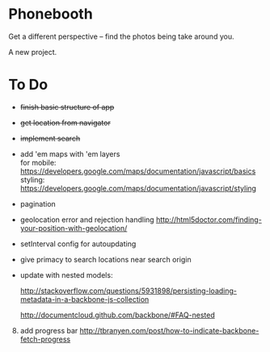 Phonebooth
==========
Get a different perspective – find the photos being take around you. 

A new project.

To Do
==========
- ~~finish basic structure of app~~
- ~~get location from navigator~~
- ~~implement search~~
- add 'em maps with 'em layers  
  for mobile: https://developers.google.com/maps/documentation/javascript/basics
  styling: https://developers.google.com/maps/documentation/javascript/styling
- pagination
- geolocation error and rejection handling
    http://html5doctor.com/finding-your-position-with-geolocation/
- setInterval config for autoupdating
- give primacy to search locations near search origin
- update with nested models:
 
  http://stackoverflow.com/questions/5931898/persisting-loading-metadata-in-a-backbone-js-collection
 
  http://documentcloud.github.com/backbone/#FAQ-nested
8) add progress bar
    http://tbranyen.com/post/how-to-indicate-backbone-fetch-progress